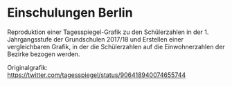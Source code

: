 # Einschulungen Berlin

Reproduktion einer Tagesspiegel-Grafik zu den Schülerzahlen in der 1. Jahrgangsstufe der Grundschulen 2017/18 
und Erstellen einer vergleichbaren Grafik, in der die Schülerzahlen auf die Einwohnerzahlen der Bezirke bezogen werden.

Originalgrafik: https://twitter.com/tagesspiegel/status/906418940074655744